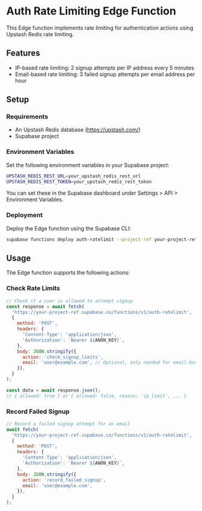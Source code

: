 # Auth Rate Limiting Edge Function

This Edge function implements rate limiting for authentication actions using Upstash Redis rate limiting.

## Features

- IP-based rate limiting: 2 signup attempts per IP address every 5 minutes
- Email-based rate limiting: 3 failed signup attempts per email address per hour

## Setup

### Requirements

- An Upstash Redis database (https://upstash.com/)
- Supabase project

### Environment Variables

Set the following environment variables in your Supabase project:

```bash
UPSTASH_REDIS_REST_URL=your_upstash_redis_rest_url
UPSTASH_REDIS_REST_TOKEN=your_upstash_redis_rest_token
```

You can set these in the Supabase dashboard under Settings > API > Environment Variables.

### Deployment

Deploy the Edge function using the Supabase CLI:

```bash
supabase functions deploy auth-ratelimit --project-ref your-project-ref
```

## Usage

The Edge function supports the following actions:

### Check Rate Limits

```javascript
// Check if a user is allowed to attempt signup
const response = await fetch(
  'https://your-project-ref.supabase.co/functions/v1/auth-ratelimit',
  {
    method: 'POST',
    headers: {
      'Content-Type': 'application/json',
      'Authorization': `Bearer ${ANON_KEY}`,
    },
    body: JSON.stringify({
      action: 'check_signup_limits',
      email: 'user@example.com', // Optional, only needed for email-based limits
    }),
  }
);

const data = await response.json();
// { allowed: true } or { allowed: false, reason: 'ip_limit', ... }
```

### Record Failed Signup

```javascript
// Record a failed signup attempt for an email
await fetch(
  'https://your-project-ref.supabase.co/functions/v1/auth-ratelimit',
  {
    method: 'POST',
    headers: {
      'Content-Type': 'application/json',
      'Authorization': `Bearer ${ANON_KEY}`,
    },
    body: JSON.stringify({
      action: 'record_failed_signup',
      email: 'user@example.com',
    }),
  }
);
``` 